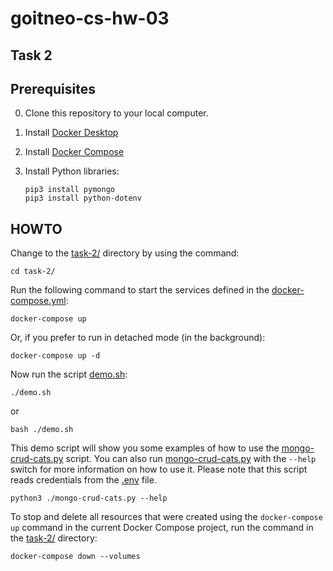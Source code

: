 # goitneo-cs-hw-03

## Task 2

## Prerequisites

0. Clone this repository to your local computer.
1. Install [Docker Desktop](https://www.docker.com/products/docker-desktop/)
2. Install [Docker Compose](https://docs.docker.com/compose/install/)
3. Install Python libraries:

   ```shell
   pip3 install pymongo
   pip3 install python-dotenv
   ```

## HOWTO

Change to the [task-2/](./) directory by using the command:

   ```shell
   cd task-2/
   ```

Run the following command to start the services defined in the [docker-compose.yml](./docker-compose.yaml):

```shell
docker-compose up
```

Or, if you prefer to run in detached mode (in the background):

```shell
docker-compose up -d
```

Now run the script [demo.sh](./demo.sh):

```shell
./demo.sh
```

or

```shell
bash ./demo.sh
```

This demo script will show you some examples of how to use the [mongo-crud-cats.py](./mongo-crud-cats.py) script.
You can also run [mongo-crud-cats.py](./mongo-crud-cats.py) with the `--help` switch for more information on how to use it. Please note that this script reads credentials from the [.env](./.env) file.

```shell
python3 ./mongo-crud-cats.py --help
```

To stop and delete all resources that were created using the `docker-compose up` command in the current Docker Compose project, run the command in the [task-2/](./) directory:

```shell
docker-compose down --volumes
```
